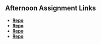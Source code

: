 ## Afternoon Assignment Links

* **[Repo](https://github.com/ItsBup/js-day1)**
* **[Repo](https://github.com/ItsBup/Ice-Cream-Parlor)**
* **[Repo](https://github.com/ItsBup/<ASSIGNMENT_REPO>)**
* **[Repo](https://github.com/ItsBup/<ASSIGNMENT_REPO>)**
